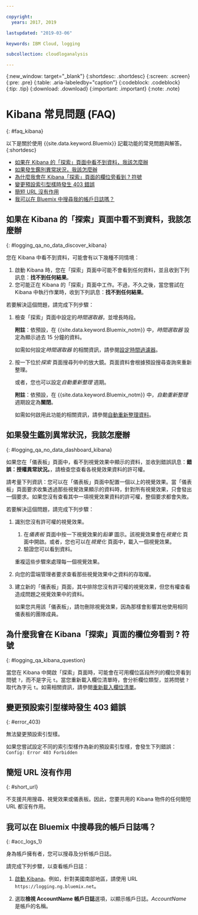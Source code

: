 ```yaml
---

copyright:
  years: 2017, 2019

lastupdated: "2019-03-06"

keywords: IBM Cloud, logging

subcollection: cloudloganalysis

---
```


{:new_window: target="_blank"}
{:shortdesc: .shortdesc}
{:screen: .screen}
{:pre: .pre}
{:table: .aria-labeledby="caption"}
{:codeblock: .codeblock}
{:tip: .tip}
{:download: .download}
{:important: .important}
{:note: .note}


# Kibana 常見問題 (FAQ)
{: #faq_kibana}

以下是關於使用 {{site.data.keyword.Bluemix}} 記載功能的常見問題與解答。
{:shortdesc}

* [如果在 Kibana 的「探索」頁面中看不到資料，我該怎麼辦](/docs/services/CloudLogAnalysis/qa?topic=cloudloganalysis-faq_kibana#logging_qa_no_data_discover_kibana)
* [如果發生鑑別異常狀況，我該怎麼辦](/docs/services/CloudLogAnalysis/qa?topic=cloudloganalysis-faq_kibana#logging_qa_no_data_dashboard_kibana)
* [為什麼我會在 Kibana「探索」頁面的欄位旁看到 ? 符號](/docs/services/CloudLogAnalysis/qa?topic=cloudloganalysis-faq_kibana#logging_qa_kibana_question)
* [變更預設索引型樣時發生 403 錯誤](/docs/services/CloudLogAnalysis/qa?topic=cloudloganalysis-faq_kibana#error_403)
* [簡短 URL 沒有作用](/docs/services/CloudLogAnalysis/qa?topic=cloudloganalysis-faq_kibana#short_url)
* [我可以在 Bluemix 中搜尋我的帳戶日誌嗎？](/docs/services/CloudLogAnalysis/qa?topic=cloudloganalysis-faq_kibana#acc_logs_1)


## 如果在 Kibana 的「探索」頁面中看不到資料，我該怎麼辦
{: #logging_qa_no_data_discover_kibana}

您在 Kibana 中看不到資料，可能會有以下幾種不同情境：

1. 啟動 Kibana 時，您在「探索」頁面中可能不會看到任何資料，並且收到下列訊息：**找不到任何結果**。 
2. 您可能正在 Kibana 的「探索」頁面中工作。不過，不久之後，當您嘗試在 Kibana 中執行作業時，收到下列訊息：**找不到任何結果**。

若要解決這個問題，請完成下列步驟：

1. 檢查「探索」頁面中設定的*時間選取器*，並增長時段。 

    **附註**：依預設，在 {{site.data.keyword.Bluemix_notm}} 中，*時間選取器* 設定為顯示過去 15 分鐘的資料。

    如需如何設定*時間選取器* 的相關資訊，請參閱[設定時間過濾器](/docs/services/CloudLogAnalysis/kibana?topic=cloudloganalysis-filter_logs#set_time_filter1)。
       
2. 按一下位於*探索* 頁面搜尋列中的放大鏡。頁面資料會根據預設搜尋查詢來重新整理。

    或者，您也可以設定*自動重新整理* 週期。

    **附註**：依預設，在 {{site.data.keyword.Bluemix_notm}} 中，*自動重新整理* 週期設定為**關閉**。
    
    如需如何啟用此功能的相關資訊，請參閱[自動重新整理資料](/docs/services/CloudLogAnalysis/kibana?topic=cloudloganalysis-analize_logs_interactively#discover_view_refresh_interval)。



## 如果發生鑑別異常狀況，我該怎麼辦
{: #logging_qa_no_data_dashboard_kibana}

如果您在「儀表板」頁面中，看不到視覺效果中顯示的資料，並收到錯誤訊息：**錯誤：授權異常狀況。**，請檢查您查看各視覺效果資料的許可權。

請考量下列資訊：您可以在「儀表板」頁面中配置一個以上的視覺效果。當「儀表板」頁面要求收集透過那些視覺效果顯示的資料時，針對所有視覺效果，只會發出一個要求。如果您沒有查看其中一項視覺效果資料的許可權，整個要求都會失敗。

若要解決這個問題，請完成下列步驟：

1. 識別您沒有許可權的視覺效果。

    1. 在*儀表板* 頁面中按一下視覺效果的*鉛筆* 圖示。該視覺效果會在*視覺化* 頁面中開啟。或者，您也可以在*視覺化* 頁面中，載入一個視覺效果。 
    2. 驗證您可以看到資料。
    
    重複這些步驟來處理每一個視覺效果。

2. 向您的雲端管理者要求查看那些視覺效果中之資料的存取權。

3. 建立新的「儀表板」頁面，其中排除您沒有許可權的視覺效果，但您有權查看造成問題之視覺效果中的資料。 

    如果您共用該「儀表板」，請勿刪除視覺效果，因為那樣會影響其他使用相同儀表板的團隊成員。



## 為什麼我會在 Kibana「探索」頁面的欄位旁看到 ? 符號
{: #logging_qa_kibana_question}

當您在 Kibana 中開啟「探索」頁面時，可能會在可用欄位區段所列的欄位旁看到問號 `?`，而不是字元 `t`。當您重新載入欄位清單時，會分析欄位類型，並將問號 `?` 取代為字元 `t`。如需相關資訊，請參閱[重新載入欄位清單](/docs/services/CloudLogAnalysis/kibana?topic=cloudloganalysis-analize_logs_interactively#discover_view_reload_fields)。


## 變更預設索引型樣時發生 403 錯誤
{: #error_403}

無法變更預設索引型樣。 

如果您嘗試設定不同的索引型樣作為新的預設索引型樣，會發生下列錯誤：`Config: Error 403 Forbidden`

## 簡短 URL 沒有作用
{: #short_url}

不支援共用搜尋、視覺效果或儀表板。因此，您要共用的 Kibana 物件的任何簡短 URL 都沒有作用。 

## 我可以在 Bluemix 中搜尋我的帳戶日誌嗎？
{: #acc_logs_1}

身為帳戶擁有者，您可以搜尋及分析帳戶日誌。

請完成下列步驟，以查看帳戶日誌：

1. [啟動 Kibana](/docs/services/CloudLogAnalysis/kibana?topic=cloudloganalysis-launch#launch_Kibana_from_browser)。例如，針對美國南部地區，請使用 URL `https://logging.ng.bluemix.net`。

2. 選取**檢視 AccountName 帳戶日誌**選項，以顯示帳戶日誌。*AccountName* 是帳戶的名稱。

